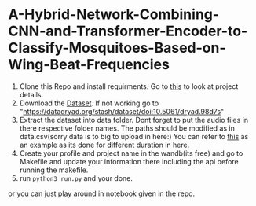 # A-Hybrid-Network-Combining-CNN-and-Transformer-Encoder-to-Classify-Mosquitoes-Based-on-Wing-Beat-Frequencies 

1. Clone this Repo and install requirments. Go to [this](https://shivacharan22.github.io/) to look at project details.
2. Download the [Dataset](https://datadryad.org/stash/dataset/doi:10.5061/dryad.98d7s/). If not working go to "https://datadryad.org/stash/dataset/doi:10.5061/dryad.98d7s"
3. Extract the dataset into data folder. Dont forget to put the audio files in there respective folder names. The paths should be modified as in data.csv(sorry data is to big to upload in here:) You can refer to [this](https://drive.google.com/drive/folders/1D6fIBkT1GzsZGrWVUOtS-0vFoym07kus) as an example as its done for different duration in here.
4. Create your profile and project name in the wandb(its free) and go to Makefile and update your information there including the api before running the makefile.
5. run ```python3 run.py``` and your done.

or you can just play around in notebook given in the repo.
